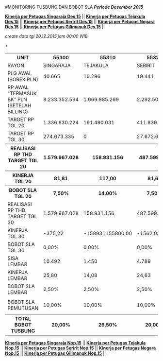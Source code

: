 #MONITORING TUSBUNG DAN BOBOT SLA
***Periode Desember 2015***


**[Kinerja per Petugas Singaraja Des.15](https://github.com/suriawan/Area-Bali-Utara/blob/master/petugas-singaraja-des15.md)** ||
**[Kinerja per Petugas Tejakula Des.15](https://github.com/suriawan/Area-Bali-Utara/blob/master/petugas-tejakula-des15.md)** ||
**[Kinerja per Petugas Seririt Des.15](https://github.com/suriawan/Area-Bali-Utara/blob/master/petugas-seririt-des15.md)** ||
**[Kinerja per Petugas Negara Des.15](https://github.com/suriawan/Area-Bali-Utara/blob/master/petugas-negara-des15.md)** ||
**[Kinerja per Petugas Gilimanuk Des.15](https://github.com/suriawan/Area-Bali-Utara/blob/master/petugas-gilimanuk-des15.md)** ||



*_create data tgl 20.12.2015 jam 00:00 WIB_*

<table><tbody><tr><th>UNIT</th><th>55300</th><th>55310</th><th>55320</th><th>55330</th><th>55340</th><th>5503</th></tr><tr><td>RAYON</td><td>SINGARAJA</td><td>TEJAKULA</td><td>SERIRIT</td><td>NEGARA</td><td>GILIMANUK</td><td>AREA BARA</td></tr><tr><td>PLG AWAL (SOREK PLN)</td><td> 40.665 </td><td> 10.296 </td><td> 19.441 </td><td> 26.767 </td><td> 12.649 </td><td> 109.446 </td></tr><tr><td>RP AWAL "TERMASUK BK" PLN (SETELAH BILLING)</td><td> 8.233.352.594 </td><td> 1.669.885.269 </td><td> 2.292.507.744 </td><td> 5.199.209.458 </td><td> 4.631.356.079 </td><td> 22.064.869.861 </td></tr><tr><td>TARGET RP TGL 20</td><td> 1.336.830.224 </td><td> 191.490.031 </td><td> 411.839.775 </td><td> 608.644.690 </td><td> 583.645.414 </td><td> 3.132.450.134 </td></tr><tr><td>TARGET RP TGL 30</td><td> 274.673.335 </td><td> 0 </td><td> 27.672.665 </td><td> 55.447.468 </td><td> 136.509.074 </td><td> 494.302.543 </td></tr><tr><th>REALISASI RP THD TARGET TGL 20</th><th> 1.579.967.028 </th><th> 158.931.156 </th><th> 487.599.482 </th><th> 662.232.579 </th><th> 835.701.400 </th><th> 3.724.431.645 </th></tr><tr><th>KINERJA TGL 20</th><th>81,81</th><th>117,00</th><th>81,60</th><th>91,20</th><th>56,81</th><th>81,10</th></tr><tr><th>BOBOT SLA TGL 20</th><th>7,50%</th><th>14,00%</th><th>7,50%</th><th>12,50%</th><th>5,00%</th><th>7,50%</th>></tr><tr><td>REALISASI RP THD TARGET TGL 30</td><td> 1.579.967.028 </td><td>158.931.156</td><td> 487.599.482 </td><td> 662.232.579 </td><td> 835.701.400 </td><td> 3.724.431.645 </td></tr><tr><td>KINERJA TGL 30</td><td>-375,22</td><td>-158931155800,00</td><td>-1562,03</td><td>-994,34</td><td>-412,19</td><td>-553,47</td></tr><tr><td>BOBOT SLA TGL 30</td><td>0,00%</td><td>0,00%</td><td>0,00%</td><td>0,00%</td><td>0,00%</td><td>0,00%</td></tr><tr><td>SISA LEMBAR</td><td>10.492 </td><td>1.450 </td><td>4.789 </td><td>5.418 </td><td>3.325 </td><td>25.102 </td></tr><tr><td>KINERJA LEMBAR</td><td>25,80</td><td>14,08</td><td>24,63</td><td>20,24</td><td>26,29</td><td>22,94</td></tr><tr><td>BOBOT SLA LEMBAR</td><td>2,50%</td><td>2,50%</td><td>2,50%</td><td>2,50%</td><td>2,50%</td><td>2,50%</td></tr><tr><td> </td><td> </td><td> </td><td> </td><td> </td><td> </td><td> </td></tr><tr><td>BOBOT SLA PEMUTUSAN</td><td>10,00%</td><td>10,00%</td><td>10,00%</td><td>10,00%</td><td>10,00%</td><td>10,00%</td></tr><tr><td> </td><td> </td><td> </td><td> </td><td> </td><td> </td><td> </td></tr><tr><th>TOTAL BOBOT TUSBUNG</th><th>20,00%</th><th>26,50%</th><th>20,00%</th><th>25,00%</th><th>17,50%</th><th>20,00%</th></tr></tbody></table>

**[Kinerja per Petugas Singaraja Nop.15](https://github.com/suriawan/Area-Bali-Utara/blob/master/petugas-singaraja-nop15.md)** || 
**[Kinerja per Petugas Tejakula Nop.15](https://github.com/suriawan/Area-Bali-Utara/blob/master/petugas-tejakula-nop15.md)** ||
**[Kinerja per Petugas Seririt Nop.15](https://github.com/suriawan/Area-Bali-Utara/blob/master/petugas-seririt-nop15.md)** || 
**[Kinerja per Petugas Negara Nop.15](https://github.com/suriawan/Area-Bali-Utara/blob/master/petugas-negara-nop15.md)** || 
**[Kinerja per Petugas Gilimanuk Nop.15](https://github.com/suriawan/Area-Bali-Utara/blob/master/petugas-gilimanuk-nop15.md)** || 
